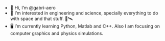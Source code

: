 - 👋 Hi, I’m @gabri-aero
- 👀 I’m interested in engineering and science, specially everything to do with space and that stuff. 🚀🛰️
- 🖥️ I’m currently learning Python, Matlab and C++. Also I am focusing on computer graphics and physics simulations.

<!---
gabri-aero/gabri-aero is a ✨ special ✨ repository because its `README.md` (this file) appears on your GitHub profile.
You can click the Preview link to take a look at your changes.
--->
